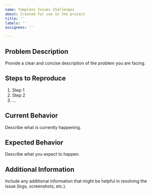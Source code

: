 ```yaml
---
name: Template Issues Challenges
about: Created for use in the project
title: ''
labels: ''
assignees: ''

---
```


## Problem Description
Provide a clear and concise description of the problem you are facing.

## Steps to Reproduce
1. Step 1
2. Step 2
3. ...

## Current Behavior
Describe what is currently happening.

## Expected Behavior
Describe what you expect to happen.

## Additional Information
Include any additional information that might be helpful in resolving the issue (logs, screenshots, etc.).
